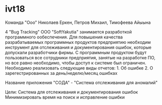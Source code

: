 # ivt18

Команда "Ооо" Николаев Еркен, Петров Михаил, Тимофеева Айыына

4 "Bug Tracking"
ООО "SoftYakutia" занимается разработкой программного ообеспечения. Для повышения качества разрабатываемых программных продуктов предприятию необходим инструмент для отслеживания и документирования ошибок, которые допускали разработчики фирмы. С программным продуктом будут пользоваться все сотрудники предприятия, занятые на разработке ПО, но все равно необходимо, чтобы доступ к системе был ограничен. Необходимо реализовать следующие виды отчетов:
	1. Об ошибке
	2. О зарегестрированных за день/неделю/месяц ошибках

Название приложения
	"СОДА" - "Система отслеживания для аномалий"

Цели:
	Система для отслеживания и документирования ошибок
	Минимизировать время на поиск и исправление ошибки
